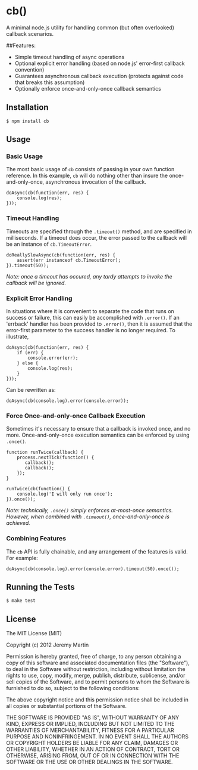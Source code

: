 # cb()

A minimal node.js utility for handling common (but often overlooked) callback scenarios.

##Features:

  * Simple timeout handling of async operations
  * Optional explicit error handling (based on node.js' error-first callback convention)
  * Guarantees asynchronous callback execution (protects against code that breaks this assumption)
  * Optionally enforce once-and-only-once callback semantics

## Installation

    $ npm install cb

## Usage

### Basic Usage

The most basic usage of `cb` consists of passing in your own function reference. In this example, `cb` will do nothing other
than insure the once-and-only-once, asynchronous invocation of the callback.

    doAsync(cb(function(err, res) {
        console.log(res);
    }));

### Timeout Handling

Timeouts are specified through the `.timeout()` method, and are specified in milliseconds.  If a timeout does occur, the error
passed to the callback will be an instance of `cb.TimeoutError`.

    doReallySlowAsync(cb(function(err, res) {
        assert(err instanceof cb.TimeoutError);
    }).timeout(50));

*Note: once a timeout has occured, any tardy attempts to invoke the callback will be ignored.*

### Explicit Error Handling

In situations where it is convenient to separate the code that runs on success or failure, this can easily be accomplished
with `.error()`.  If an 'errback' handler has been provided to `.error()`, then it is assumed that the error-first parameter
to the success handler is no longer required.  To illustrate,

    doAsync(cb(function(err, res) {
        if (err) {
            console.error(err);
        } else {
            console.log(res);
        }
    }));

Can be rewritten as:

    doAsync(cb(console.log).error(console.error));

### Force Once-and-only-once Callback Execution

Sometimes it's necessary to ensure that a callback is invoked once, and no more. Once-and-only-once execution semantics can be
enforced by using `.once()`.

    function runTwice(callback) {
        process.nextTick(function() {
           callback();
           callback(); 
        }); 
    }

    runTwice(cb(function() {
        console.log('I will only run once');
    }).once());

*Note: technically, `.once()` simply enforces at-most-once semantics. However, when combined with `.timeout()`, once-and-only-once
is achieved.*

### Combining Features

The `cb` API is fully chainable, and any arrangement of the features is valid.  For example:

    doAsync(cb(console.log).error(console.error).timeout(50).once());

## Running the Tests

    $ make test

## License 

The MIT License (MIT)

Copyright (c) 2012 Jeremy Martin

Permission is hereby granted, free of charge, to any person obtaining a copy of this software and associated documentation files (the "Software"), to deal in the Software without restriction, including without limitation the rights to use, copy, modify, merge, publish, distribute, sublicense, and/or sell copies of the Software, and to permit persons to whom the Software is furnished to do so, subject to the following conditions:

The above copyright notice and this permission notice shall be included in all copies or substantial portions of the Software.

THE SOFTWARE IS PROVIDED "AS IS", WITHOUT WARRANTY OF ANY KIND, EXPRESS OR IMPLIED, INCLUDING BUT NOT LIMITED TO THE WARRANTIES OF MERCHANTABILITY, FITNESS FOR A PARTICULAR PURPOSE AND NONINFRINGEMENT. IN NO EVENT SHALL THE AUTHORS OR COPYRIGHT HOLDERS BE LIABLE FOR ANY CLAIM, DAMAGES OR OTHER LIABILITY, WHETHER IN AN ACTION OF CONTRACT, TORT OR OTHERWISE, ARISING FROM, OUT OF OR IN CONNECTION WITH THE SOFTWARE OR THE USE OR OTHER DEALINGS IN THE SOFTWARE.
